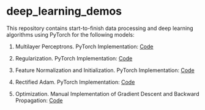 # deep_learning_demos

This repository contains start-to-finish data processing and deep learning algorithms using PyTorch for the following models:

1. Multilayer Perceptrons. PyTorch Implementation: [Code](https://github.com/afogarty85/deep_learning_demos/blob/master/NN_torch.py)

2. Regularization. PyTorch Implementation: [Code](https://github.com/afogarty85/deep_learning_demos/blob/master/regularization.py)

3. Feature Normalization and Initialization. PyTorch Implementation: [Code](https://github.com/afogarty85/deep_learning_demos/blob/master/feature_init.py)

4. Rectified Adam. PyTorch Implementation: [Code](https://github.com/afogarty85/deep_learning_demos/blob/master/utils/radam.py)

5. Optimization. Manual Implementation of Gradient Descent and Backward Propagation: [Code](https://github.com/afogarty85/deep_learning_demos/blob/master/optimization.py)
